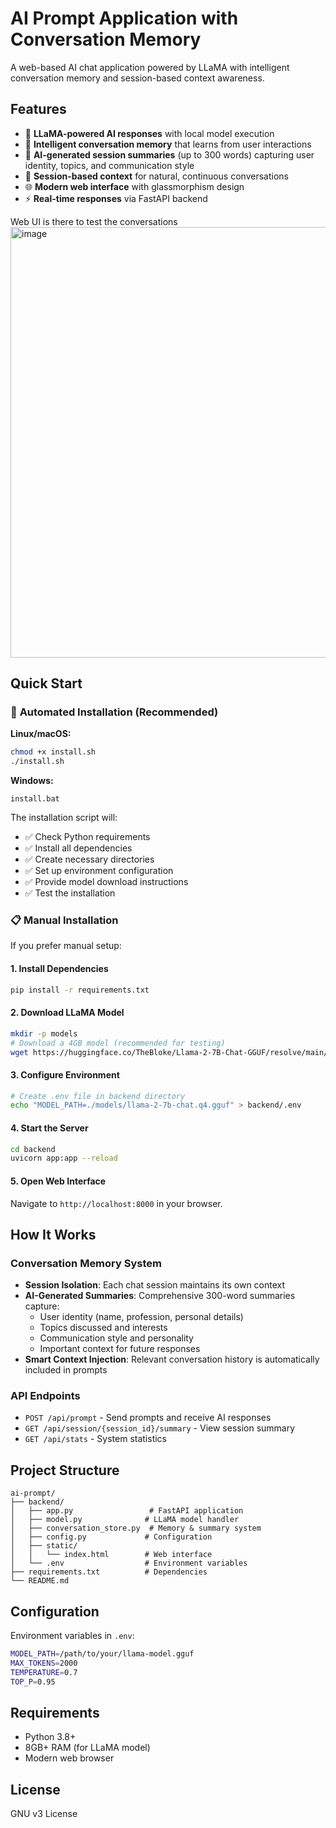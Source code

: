 # AI Prompt Application with Conversation Memory

A web-based AI chat application powered by LLaMA with intelligent conversation memory and session-based context awareness.

## Features

- 🤖 **LLaMA-powered AI responses** with local model execution
- 🧠 **Intelligent conversation memory** that learns from user interactions
- 📝 **AI-generated session summaries** (up to 300 words) capturing user identity, topics, and communication style
- 🎯 **Session-based context** for natural, continuous conversations
- 🌐 **Modern web interface** with glassmorphism design
- ⚡ **Real-time responses** via FastAPI backend

Web UI is there to test the conversations
<img width="1102" height="689" alt="image" src="https://github.com/user-attachments/assets/e2407520-fa9d-4919-9b21-f104e4ba795a" />


## Quick Start

### 🚀 **Automated Installation (Recommended)**

**Linux/macOS:**
```bash
chmod +x install.sh
./install.sh
```

**Windows:**
```batch
install.bat
```

The installation script will:
- ✅ Check Python requirements
- ✅ Install all dependencies
- ✅ Create necessary directories
- ✅ Set up environment configuration
- ✅ Provide model download instructions
- ✅ Test the installation

### 📋 **Manual Installation**

If you prefer manual setup:

#### 1. Install Dependencies
```bash
pip install -r requirements.txt
```

#### 2. Download LLaMA Model
```bash
mkdir -p models
# Download a 4GB model (recommended for testing)
wget https://huggingface.co/TheBloke/Llama-2-7B-Chat-GGUF/resolve/main/llama-2-7b-chat.Q4_K_M.gguf -O models/llama-2-7b-chat.q4.gguf
```

#### 3. Configure Environment
```bash
# Create .env file in backend directory
echo "MODEL_PATH=./models/llama-2-7b-chat.q4.gguf" > backend/.env
```

#### 4. Start the Server
```bash
cd backend
uvicorn app:app --reload
```

#### 5. Open Web Interface
Navigate to `http://localhost:8000` in your browser.

## How It Works

### Conversation Memory System
- **Session Isolation**: Each chat session maintains its own context
- **AI-Generated Summaries**: Comprehensive 300-word summaries capture:
  - User identity (name, profession, personal details)
  - Topics discussed and interests
  - Communication style and personality
  - Important context for future responses
- **Smart Context Injection**: Relevant conversation history is automatically included in prompts

### API Endpoints
- `POST /api/prompt` - Send prompts and receive AI responses
- `GET /api/session/{session_id}/summary` - View session summary
- `GET /api/stats` - System statistics

## Project Structure
```
ai-prompt/
├── backend/
│   ├── app.py                 # FastAPI application
│   ├── model.py              # LLaMA model handler
│   ├── conversation_store.py  # Memory & summary system
│   ├── config.py             # Configuration
│   ├── static/
│   │   └── index.html        # Web interface
│   └── .env                  # Environment variables
├── requirements.txt          # Dependencies
└── README.md
```

## Configuration

Environment variables in `.env`:
```bash
MODEL_PATH=/path/to/your/llama-model.gguf
MAX_TOKENS=2000
TEMPERATURE=0.7
TOP_P=0.95
```

## Requirements

- Python 3.8+
- 8GB+ RAM (for LLaMA model)
- Modern web browser

## License

GNU v3 License
